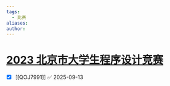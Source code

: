 ```yaml
---
tags:
  - 比赛
aliases: 
author:
---
```

# [2023 北京市大学生程序设计竞赛](https://qoj.ac/contest/1464)

- [x] [[QOJ7991]] ✅ 2025-09-13
